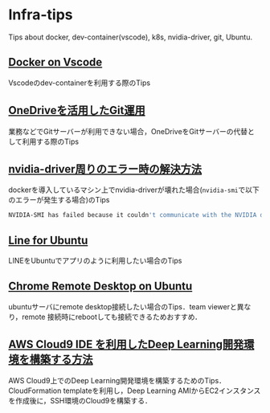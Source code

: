 # Infra-tips
Tips about docker, dev-container(vscode), k8s, nvidia-driver, git, Ubuntu.

## [Docker on Vscode](https://renya-kujirada.github.io/Infra-tips/docs/202209172125/tips_dev-container.html)

Vscodeのdev-containerを利用する際のTips

## [OneDriveを活用したGit運用](https://renya-kujirada.github.io/Infra-tips/docs/202209202058/tips_git.html)

業務などでGitサーバーが利用できない場合，OneDriveをGitサーバーの代替として利用する際のTips

## [nvidia-driver周りのエラー時の解決方法](https://renya-kujirada.github.io/Infra-tips/docs/202210252319/tips_nvidia_driver.html)

dockerを導入しているマシン上でnvidia-driverが壊れた場合(`nvidia-smi`で以下のエラーが発生する場合)のTips

```sh
NVIDIA-SMI has failed because it couldn't communicate with the NVIDIA driver. Make sure that the latest NVIDIA driver is installed and running.
```

## [Line for Ubuntu](https://renya-kujirada.github.io/Infra-tips/docs/202211220117/tips_line_for_ubuntu.html)

LINEをUbuntuでアプリのように利用したい場合のTips

## [Chrome Remote Desktop on Ubuntu](https://renya-kujirada.github.io/Infra-tips/docs/202301031921/tips_chrome_remote_desktop.html)

ubuntuサーバにremote desktop接続したい場合のTips．team viewerと異なり，remote 接続時にrebootしても接続できるためおすすめ．

## [AWS Cloud9 IDE を利用したDeep Learning開発環境を構築する方法](https://renya-kujirada.github.io/Infra-tips/docs/202309032358/tips_cloud9.html)

AWS Cloud9上でのDeep Learning開発環境を構築するためのTips．CloudFormation templateを利用し，Deep Learning AMIからEC2インスタンスを作成後に，SSH環境のCloud9を構築する．
